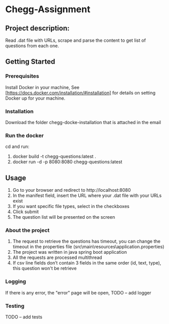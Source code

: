 # Chegg-Assignment

## Project description: 
Read .dat file with URLs, scrape and parse the content to get list of questions from each one.
 
## Getting Started
### Prerequisites
Install Docker in your machine, See [https://docs.docker.com/installation/#installation] for details on setting Docker up for your machine.

### Installation
Download the folder chegg-docke-installation that is attached in the email

### Run the docker
cd <path of the chegg-docke-installation folder> and run:
  1. docker build -t chegg-questions:latest .
  2. docker run -d  -p 8080:8080 chegg-questions:latest
## Usage
1. Go to your browser and redirect to http://localhost:8080
2. In the manifest field, insert the URL where your .dat file with your URLs exist
3. If you want specific file types, select in the checkboxes
4. Click submit
5. The question list will be presented on the screen

### About the project
1. The request to retrieve the questions has timeout, you can change the timeout in the properties file (src\main\resources\application.properties)
2. The project was written in java spring boot application
3. All the requests are processed multithread
4. If csv line fields don’t contain 3 fields in the same order (id, text, type), this question won't be retrieve

### Logging
If there is any error, the "error" page will be open,
TODO – add logger

### Testing
TODO – add tests
